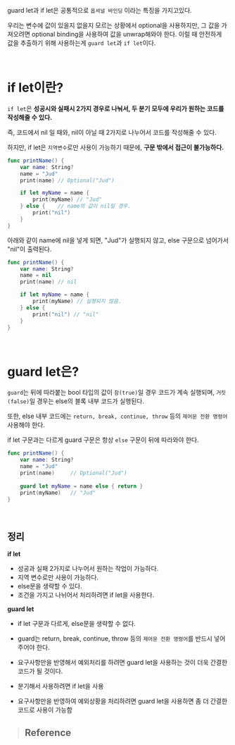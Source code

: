 guard let과 if let은 공통적으로 `옵셔널 바인딩` 이라는 특징을 가지고있다.

우리는 변수에 값이 있을지 없을지 모르는 상황에서 optional을 사용하지만, 그 값을 가져오려면 optional binding을 사용하여 값을 unwrap해와야 한다. 이럴 때 안전하게 값을 추출하기 위해 사용하는게 `guard let`과 `if let`이다.

<br>

# if let이란?
`if let`은 **성공시와 실패시 2가지 경우로 나눠서, 두 분기 모두에 우리가 원하는 코드를 작성해줄 수 있다.** 

즉, 코드에서 nil 일 때와, nil이 아닐 때 2가지로 나누어서 코드를 작성해줄 수 있다. 

하지만, if let은 `지역변수`로만 사용이 가능하기 때문에, **구문 밖에서 접근이 불가능하다.**

```swift
func printName() {
    var name: String?
    name = "Jud"
    print(name) // Optional("Jud")

    if let myName = name {
        print(myName) // "Jud"
    } else {    // name의 값이 nil일 경우.
        print("nil")
    }
}
```


아래와 같이 name에 nil을 넣게 되면, "Jud"가 실행되지 않고, else 구문으로 넘어가서 "nil"이 출력된다.
```swift
func printName() {
    var name: String?
    name = nil
    print(name) // nil

    if let myName = name {
        print(myName) // 실행되지 않음.
    } else {
        print("nil") // "nil"
    }
}
```

<br>

# guard let은?
`guard`는 뒤에 따라붙는 bool 타입의 값이 `참(true)`일 경우 코드가 계속 실행되며, `거짓(false)`일 경우는 else의 블록 내부 코드가 실행된다.

또한, else 내부 코드에는 `return, break, continue, throw` 등의 `제어문 전환 명령어` 사용해야 한다.

if let 구문과는 다르게 guard 구문은 항상 `else` 구문이 뒤에 따라와야 한다.

```swift
func printName() {
    var name: String?
    name = "Jud"
    print(name)     // Optional("Jud")
    
    guard let myName = name else { return }
    print(myName)   // "Jud"
}
```

<br>


## 정리
**if let**
- 성공과 실패 2가지로 나누어서 원하는 작업이 가능하다.
- 지역 변수로만 사용이 가능하다.
- else문을 생략할 수 있다.
- 조건을 가지고 나뉘어서 처리하려면 if let을 사용한다.

**guard let** 
- if let 구문과 다르게, else문을 생략할 수 없다.
- guard는  return, break, continue, throw 등의 `제어문 전환 명령어`를 반드시 넣어주어야 한다.
- 요구사항만을 반영해서 예외처리를 하려면 guard let을 사용하는 것이 더욱 간결한 코드가 될 것이다.





- 분기해서 사용하려면 if let을 사용
- 요구사항만을 반영하여 예외상황을 처리하려면 guard let을 사용하면 좀 더 간결한 코드로 사용이 가능함

> Reference
> - 